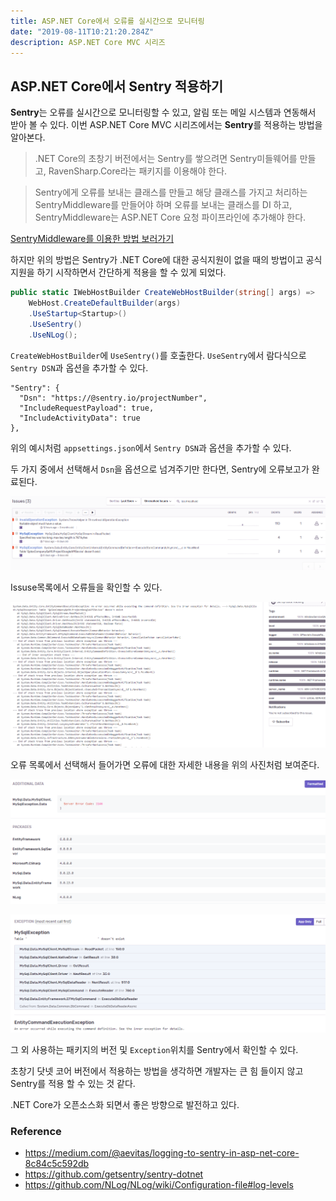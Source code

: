 ```yaml
---
title: ASP.NET Core에서 오류를 실시간으로 모니터링
date: "2019-08-11T10:21:20.284Z"
description: ASP.NET Core MVC 시리즈
---
```


## ASP.NET Core에서 Sentry 적용하기

**Sentry**는 오류를 실시간으로 모니터링할 수 있고, 알림 또는 메일 시스템과 연동해서 받아 볼 수 있다. 이번 ASP.NET Core MVC 시리즈에서는 **Sentry**를 적용하는 방법을 알아본다.

>.NET Core의 초창기 버전에서는 Sentry를 쌓으려면 Sentry미들웨어를 만들고, RavenSharp.Core라는 패키지를 이용해야 한다.

>Sentry에게 오류를 보내는 클래스를 만들고 해당 클래스를 가지고 처리하는 SentryMiddleware를 만들어야 하며 오류를 보내는 클래스를 DI 하고, SentryMiddleware는 ASP.NET Core 요청 파이프라인에 추가해야 한다.

[SentryMiddleware를 이용한 방법 보러가기](https://medium.com/@aevitas/logging-to-sentry-in-asp-net-core-8c84c5c592db)

하지만 위의 방법은 Sentry가 .NET Core에 대한 공식지원이 없을 때의 방법이고 공식지원을 하기 시작하면서 간단하게 적용을 할 수 있게 되었다.

```csharp
public static IWebHostBuilder CreateWebHostBuilder(string[] args) =>
    WebHost.CreateDefaultBuilder(args)
    .UseStartup<Startup>()
    .UseSentry()
    .UseNLog();
```
`CreateWebHostBuilder`에 `UseSentry()`를 호출한다. `UseSentry`에서 람다식으로 `Sentry DSN`과 옵션을 추가할 수 있다.

```
"Sentry": {
  "Dsn": "https://@sentry.io/projectNumber",
  "IncludeRequestPayload": true,
  "IncludeActivityData": true
},
```
위의 예시처럼 `appsettings.json`에서 `Sentry DSN`과 옵션을 추가할 수 있다.

두 가지 중에서 선택해서 `Dsn`을 옵션으로 넘겨주기만 한다면, Sentry에 오류보고가 완료된다.

![sentry1](./sentry1.png)

Issuse목록에서 오류들을 확인할 수 있다.

![sentry2](./sentry2.png)

오류 목록에서 선택해서 들어가면 오류에 대한 자세한 내용을 위의 사진처럼 보여준다.

![sentry3](./sentry3.png)

![sentry4](./sentry4.png)

그 외 사용하는 패키지의 버전 및 `Exception`위치를 Sentry에서 확인할 수 있다.

초창기 닷넷 코어 버전에서 적용하는 방법을 생각하면 개발자는 큰 힘 들이지 않고 Sentry를 적용 할 수 있는 것 같다.

.NET Core가 오픈소스화 되면서 좋은 방향으로 발전하고 있다.

### Reference
- https://medium.com/@aevitas/logging-to-sentry-in-asp-net-core-8c84c5c592db
- https://github.com/getsentry/sentry-dotnet
- https://github.com/NLog/NLog/wiki/Configuration-file#log-levels
